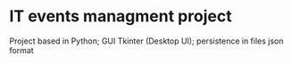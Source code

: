 # IT events managment project 
Project based in Python; GUI Tkinter (Desktop UI); persistence in files json format
